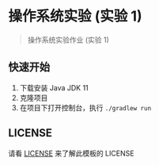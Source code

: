 # 操作系统实验 (实验 1)

> 操作系统实验作业 (实验 1)

## 快速开始
 
 1. 下载安装 Java JDK 11 
 2. 克隆项目
 3. 在项目下打开控制台，执行 `./gradlew run`

## LICENSE

请看 [LICENSE](./LICENSE) 来了解此模板的 LICENSE
